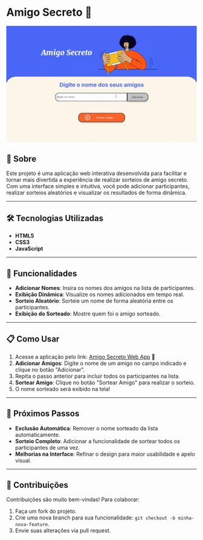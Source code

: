 # Amigo Secreto 🎁

![Demonstração do Projeto](./assets/video-funcionamento.gif)

## 📖 Sobre

Este projeto é uma aplicação web interativa desenvolvida para facilitar e tornar mais divertida a experiência de realizar sorteios de amigo secreto. Com uma interface simples e intuitiva, você pode adicionar participantes, realizar sorteios aleatórios e visualizar os resultados de forma dinâmica.

---

## 🛠 Tecnologias Utilizadas

- **HTML5**
- **CSS3**
- **JavaScript**

---

## 🚀 Funcionalidades

- **Adicionar Nomes**: Insira os nomes dos amigos na lista de participantes.
- **Exibição Dinâmica**: Visualize os nomes adicionados em tempo real.
- **Sorteio Aleatório**: Sorteie um nome de forma aleatória entre os participantes.
- **Exibição do Sorteado**: Mostre quem foi o amigo sorteado.

---

## 📋 Como Usar

1. Acesse a aplicação pelo link: [Amigo Secreto Web App](https://gutoobrandao.github.io/amigo-secreto-one) 🔗
2. **Adicionar Amigos**: Digite o nome de um amigo no campo indicado e clique no botão "Adicionar".
3. Repita o passo anterior para incluir todos os participantes na lista.
4. **Sortear Amigo**: Clique no botão "Sortear Amigo" para realizar o sorteio.
5. O nome sorteado será exibido na tela!

---

## 🔮 Próximos Passos

- **Exclusão Automática**: Remover o nome sorteado da lista automaticamente.
- **Sorteio Completo**: Adicionar a funcionalidade de sortear todos os participantes de uma vez.
- **Melhorias na Interface**: Refinar o design para maior usabilidade e apelo visual.

---

## 🤝 Contribuições

Contribuições são muito bem-vindas! Para colaborar:

1. Faça um fork do projeto.
2. Crie uma nova branch para sua funcionalidade: `git checkout -b minha-nova-feature`.
3. Envie suas alterações via pull request.
